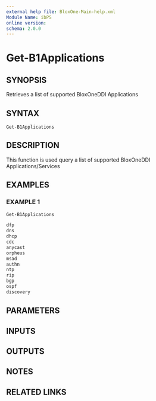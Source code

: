 ```yaml
---
external help file: BloxOne-Main-help.xml
Module Name: ibPS
online version:
schema: 2.0.0
---
```


# Get-B1Applications

## SYNOPSIS
Retrieves a list of supported BloxOneDDI Applications

## SYNTAX

```
Get-B1Applications
```

## DESCRIPTION
This function is used query a list of supported BloxOneDDI Applications/Services

## EXAMPLES

### EXAMPLE 1
```powershell
Get-B1Applications

dfp
dns
dhcp
cdc
anycast
orpheus
msad
authn
ntp
rip
bgp
ospf
discovery
```

## PARAMETERS

## INPUTS

## OUTPUTS

## NOTES

## RELATED LINKS
